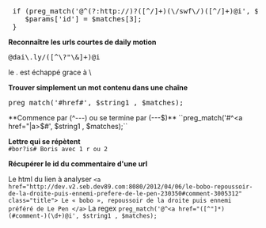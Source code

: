 <pre>
 if (preg_match('@^(?:http://)?([^/]+)(\/swf\/)([^/]+)@i', $params['source'] , $matches)) {
    $params['id'] = $matches[3];
 }
</pre>


**Reconnaître les urls courtes de daily motion**
<pre>@dai\.ly/([^\?"\&]+)@i</pre>
le . est échappé grace à \

**Trouver simplement un mot contenu dans une chaîne**   
<pre>preg_match('#href#', $string1 , $matches);</pre>

**Commence par (^---) ou se termine par (---$)**   
``preg_match('#^<a href="|a>$#', $string1 , $matches);``

**Lettre qui se répètent**    
``#bor?is# Boris avec 1 r ou 2``

**Récupérer le id du commentaire d'une url**

Le html du lien à analyser
``
<a href="http://dev.v2.seb.dev89.com:8080/2012/04/06/le-bobo-repoussoir-de-la-droite-puis-ennemi-prefere-de-le-pen-230350#comment-3005312" class="title">
Le « bobo », repoussoir de la droite puis ennemi préféré de Le Pen
</a>
``
La regex
`
preg_match('@^<a href="([^"]*)(#comment-)(\d+)@i', $string1 , $matches);
`
